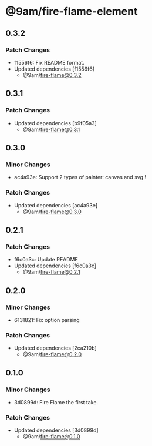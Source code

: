# @9am/fire-flame-element

## 0.3.2

### Patch Changes

-   f1556f6: Fix README format.
-   Updated dependencies [f1556f6]
    -   @9am/fire-flame@0.3.2

## 0.3.1

### Patch Changes

-   Updated dependencies [b9f05a3]
    -   @9am/fire-flame@0.3.1

## 0.3.0

### Minor Changes

-   ac4a93e: Support 2 types of painter: canvas and svg !

### Patch Changes

-   Updated dependencies [ac4a93e]
    -   @9am/fire-flame@0.3.0

## 0.2.1

### Patch Changes

-   f6c0a3c: Update README
-   Updated dependencies [f6c0a3c]
    -   @9am/fire-flame@0.2.1

## 0.2.0

### Minor Changes

-   6131821: Fix option parsing

### Patch Changes

-   Updated dependencies [2ca210b]
    -   @9am/fire-flame@0.2.0

## 0.1.0

### Minor Changes

-   3d0899d: Fire Flame the first take.

### Patch Changes

-   Updated dependencies [3d0899d]
    -   @9am/fire-flame@0.1.0
